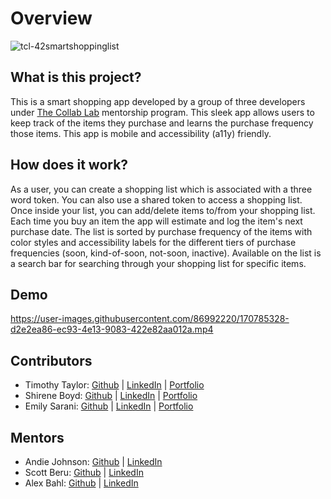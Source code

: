 # Overview

![tcl-42smartshoppinglist](https://user-images.githubusercontent.com/86992220/170784008-9494285a-d273-4203-8f3d-ad233c6ae778.png)

## What is this project?

This is a smart shopping app developed by a group of three developers under [The Collab Lab](https://the-collab-lab.codes/about-us/) mentorship program. This sleek app allows users to keep track of the items they purchase and learns the purchase frequency those items. This app is mobile and accessibility (a11y) friendly. 

## How does it work?
As a user, you can create a shopping list which is associated with a three word token. You can also use a shared token to access a shopping list. Once inside your list, you can add/delete items to/from your shopping list. Each time you buy an item the app will estimate and log the item's next purchase date. The list is sorted by purchase frequency of the items with color styles and accessibility labels for the different tiers of purchase frequencies (soon, kind-of-soon, not-soon, inactive). Available on the list is a search bar for searching through your shopping list for specific items.

## Demo

https://user-images.githubusercontent.com/86992220/170785328-d2e2ea86-ec93-4e13-9083-422e82aa012a.mp4

## Contributors 

- Timothy Taylor: [Github](https://github.com/timothy-taylor) | [LinkedIn](https://www.linkedin.com/in/timothy-g-taylor/) | [Portfolio](https://bvwtgt.xyz/)
- Shirene Boyd: [Github](https://github.com/shirenekboyd) | [LinkedIn](https://www.linkedin.com/in/shirene-boyd/) | [Portfolio](https://devshirene.netlify.app/)
- Emily Sarani: [Github](https://github.com/EmilyDSarani) | [LinkedIn](https://www.linkedin.com/in/emily-sarani/) | [Portfolio](https://emilydsarani.com/)

## Mentors
- Andie Johnson: [Github](https://github.com/An-dy1) | [LinkedIn](https://www.linkedin.com/in/andie-j-817411152/)
- Scott Beru: [Github](https://github.com/gatsbysghost) | [LinkedIn](https://www.linkedin.com/in/scottberu/)
- Alex Bahl: [Github](https://github.com/alexbahl) | [LinkedIn](https://www.linkedin.com/in/alexander-bahl-9ab9951b5/)
